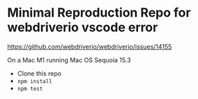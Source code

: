 # Minimal Reproduction Repo for webdriverio vscode error

https://github.com/webdriverio/webdriverio/issues/14155

On a Mac M1 running Mac OS Sequoia 15.3

- Clone this repo
- `npm install`
- `npm test`
